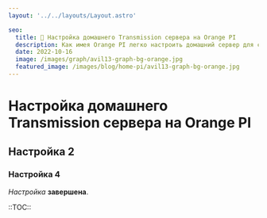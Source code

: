 ```yaml
---
layout: '../../layouts/Layout.astro'

seo:
  title: 🍊 Настройка домашнего Transmission сервера на Orange PI
  description: Как имея Orange PI легко настроить домашний сервер для скачивания доступных торрентов
  date: 2022-10-16
  image: /images/graph/avil13-graph-bg-orange.jpg
  featured_image: /images/blog/home-pi/avil13-graph-bg-orange.jpg
---
```


# Настройка домашнего Transmission сервера на Orange PI
## Настройка 2
### Настройка 4

*Настройка* __завершена__.

::TOC::
